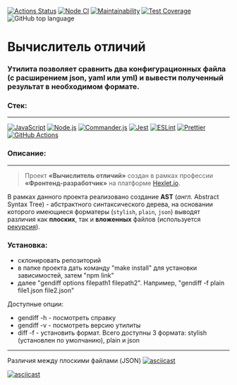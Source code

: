[![Actions Status](https://github.com/daniscoder/frontend-project-46/actions/workflows/hexlet-check.yml/badge.svg)](https://github.com/daniscoder/frontend-project-46/actions)
[![Node CI](https://github.com/daniscoder/frontend-project-46/actions/workflows/node-check.yml/badge.svg)](https://github.com/daniscoder/frontend-project-46/actions/workflows/node-check.yml)
[![Maintainability](https://api.codeclimate.com/v1/badges/411f54f05a3db25a271b/maintainability)](https://codeclimate.com/github/daniscoder/frontend-project-46/maintainability)
[![Test Coverage](https://api.codeclimate.com/v1/badges/411f54f05a3db25a271b/test_coverage)](https://codeclimate.com/github/daniscoder/frontend-project-46/test_coverage)
![GitHub top language](https://img.shields.io/github/languages/top/daniscoder/frontend-project-46)

<h1>Вычислитель отличий </h1>
<h3> Утилита позволяет сравнить два конфигурационных файла (с расширением json, yaml или yml) и вывести полученный результат в необходимом формате. </h3>

### Стек:

------------
[![JavaScript](https://img.shields.io/badge/JavaScript-323330?style=for-the-badge&logo=javascript&logoColor=F7DF1E)](https://github.com/topics/javascript)
[![Node.js](https://img.shields.io/badge/Node.js-43853D?style=for-the-badge&logo=node.js&logoColor=white)](https://github.com/nodejs)
[![Commander.js](https://img.shields.io/badge/Commander.js-181818?style=for-the-badge&logo=slashdot&logoColor=white)](https://github.com/tj/commander.js)
[![Jest](https://img.shields.io/badge/Jest-323330?style=for-the-badge&logo=Jest&logoColor=white)](https://github.com/jestjs/jest)
[![ESLint](https://img.shields.io/badge/eslint-3A33D1?style=for-the-badge&logo=eslint&logoColor=white)](https://github.com/eslint/eslint)
[![Prettier](https://img.shields.io/badge/prettier-1A2C34?style=for-the-badge&logo=prettier&logoColor=F7BA3E)](https://github.com/prettier/prettier)
[![GitHub Actions](https://img.shields.io/badge/GitHub_Actions-2088FF?style=for-the-badge&logo=github-actions&logoColor=white)](https://docs.github.com/ru/actions)

### Описание:

------------
> Проект **«Вычислитель отличий»** создан в рамках профессии **«Фронтенд-разработчик»** на платформе [Hexlet.io](https://ru.hexlet.io).

В рамках данного проекта реализовано создание **AST** (_англ._ Abstract Syntax Tree) - абстрактного синтаксического дерева, на основании которого имеющиеся форматеры (<code>stylish</code>, <code>plain</code>, <code>json</code>) выводят различия как **плоских**, так и **вложенных** файлов (используется [рекурсия](https://ru.hexlet.io/blog/posts/recursive)).

### Установка:
- склонировать репозиторий
- в папке проекта дать команду "make install" для установки зависимостей, затем "npm link"
- далее "gendiff options filepath1 filepath2". Например, "gendiff -f plain file1.json file2.json"

Доступные опции:
- gendiff -h - посмотреть справку
- gendiff -v - посмотреть версию утилиты
- diff -f - установить формат. Всего доступны 3 формата: stylish (установлен по умолчанию), plain и json
------------

Различия между плоскими файлами (JSON)
[![asciicast](https://asciinema.org/a/LdrJCuo9a5n6pc0WqQMjMdCdr.svg)](https://asciinema.org/a/LdrJCuo9a5n6pc0WqQMjMdCdr)



[![asciicast](https://asciinema.org/a/wk0fFWyz7Uq0O91HpFGSbSOLO.svg)](https://asciinema.org/a/wk0fFWyz7Uq0O91HpFGSbSOLO)
